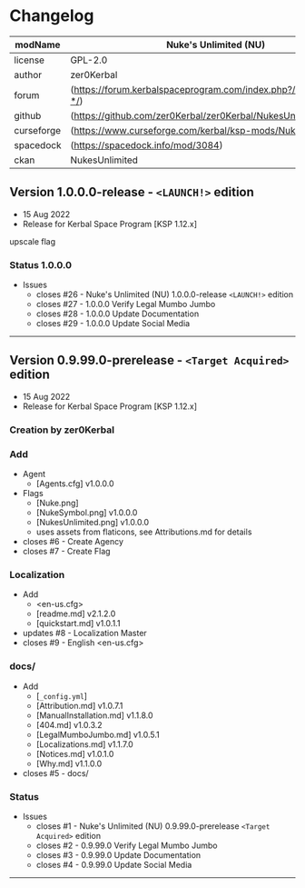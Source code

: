 # Changelog  
  
| modName    | Nuke's Unlimited (NU)                                             |
| ---------- | ----------------------------------------------------------------- |
| license    | GPL-2.0                                                           |
| author     | zer0Kerbal                                                        |
| forum      | (https://forum.kerbalspaceprogram.com/index.php?/topic/209381-*/) |
| github     | (https://github.com/zer0Kerbal/zer0Kerbal/NukesUnlimited)         |
| curseforge | (https://www.curseforge.com/kerbal/ksp-mods/NukesUnlimited)       |
| spacedock  | (https://spacedock.info/mod/3084)                                 |
| ckan       | NukesUnlimited                                                    |

## Version 1.0.0.0-release - `<LAUNCH!>` edition

* 15 Aug 2022
* Release for Kerbal Space Program [KSP 1.12.x]

upscale flag

### Status 1.0.0.0

* Issues
  * closes #26 - Nuke's Unlimited (NU) 1.0.0.0-release `<LAUNCH!>` edition
  * closes #27 - 1.0.0.0 Verify Legal Mumbo Jumbo
  * closes #28 - 1.0.0.0 Update Documentation
  * closes #29 - 1.0.0.0 Update Social Media

---

## Version 0.9.99.0-prerelease - `<Target Acquired>` edition

* 15 Aug 2022
* Release for Kerbal Space Program [KSP 1.12.x]

### Creation by zer0Kerbal

### Add

* Agent
  * [Agents.cfg] v1.0.0.0
* Flags
  * [Nuke.png]
  * [NukeSymbol.png] v1.0.0.0
  * [NukesUnlimited.png] v1.0.0.0
  * uses assets from flaticons, see Attributions.md for details
* closes #6 - Create Agency
* closes #7 - Create Flag

### Localization

* Add
  * <en-us.cfg>
  * [readme.md] v2.1.2.0
  * [quickstart.md] v1.0.1.1
* updates #8 - Localization Master
* closes #9 - English <en-us.cfg>

### docs/

* Add
  * [`_config.yml`]
  * [Attribution.md] v1.0.7.1
  * [ManualInstallation.md] v1.1.8.0
  * [404.md] v1.0.3.2
  * [LegalMumboJumbo.md] v1.0.5.1
  * [Localizations.md] v1.1.7.0
  * [Notices.md] v1.0.1.0
  * [Why.md] v1.1.0.0
* closes #5 - docs/

### Status

* Issues
  * closes #1 - Nuke's Unlimited (NU) 0.9.99.0-prerelease `<Target Acquired>` edition
  * closes #2 - 0.9.99.0 Verify Legal Mumbo Jumbo
  * closes #3 - 0.9.99.0 Update Documentation
  * closes #4 - 0.9.99.0 Update Social Media

---
